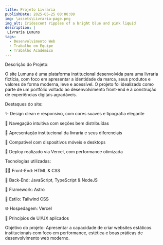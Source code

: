 ```yaml
---
title: Projeto Livraria 
publishDate: 2025-05-25 00:00:00
img: \assets\Livraria-page.png
img_alt: Iridescent ripples of a bright blue and pink liquid
description: |
 Livraria Lumuns
tags:
  - Desenvolvimento Web
  - Trabalho em Equipe
  - Trabalho Acadêmico
---
```


Descrição do Projeto:

O site Lumuns é uma plataforma institucional desenvolvida para uma livraria fictícia, com foco em apresentar a identidade da marca, seus produtos e valores de forma moderna, leve e acessível. O projeto foi idealizado como parte de um portfólio voltado ao desenvolvimento front-end e à construção de experiências digitais agradáveis.

Destaques do site:

✨ Design clean e responsivo, com cores suaves e tipografia elegante

🧭 Navegação intuitiva com seções bem distribuídas

📖 Apresentação institucional da livraria e seus diferenciais

📱 Compatível com dispositivos móveis e desktops

🚀 Deploy realizado via Vercel, com performance otimizada

Tecnologias utilizadas:

👨‍💻 Front-End: HTML & CSS

🔦 Back-End: JavaScript, TypeScript & NodeJS

🔧 Framework: Astro

💅 Estilo: Tailwind CSS

🌐 Hospedagem: Vercel

🧠 Princípios de UI/UX aplicados

Objetivo do projeto:
Apresentar a capacidade de criar websites estáticos institucionais com foco em performance, estética e boas práticas de desenvolvimento web moderno.